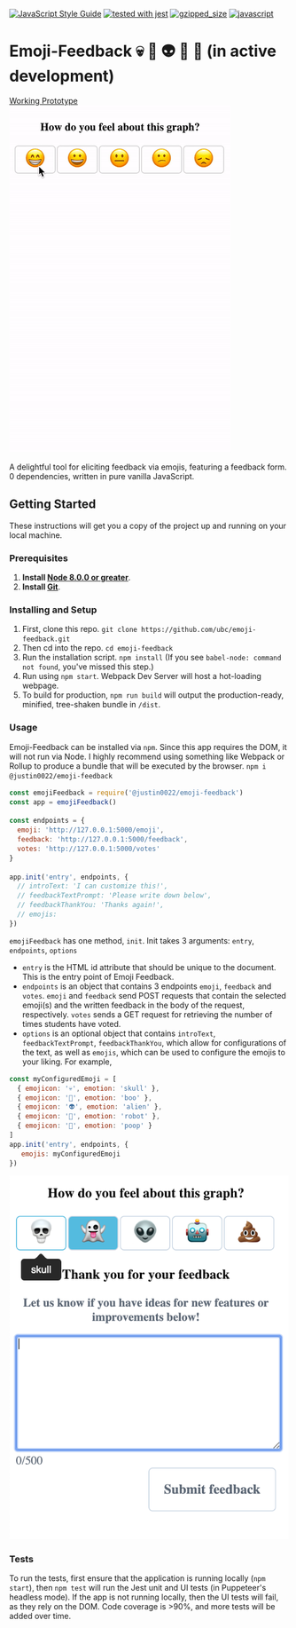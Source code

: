[![JavaScript Style Guide](https://img.shields.io/badge/code_style-standard-brightgreen.svg)](https://standardjs.com)
[![tested with jest](https://img.shields.io/badge/tested_with-jest-99424f.svg)](https://github.com/facebook/jest)
[![gzipped_size](https://img.shields.io/badge/gzip%20size-6.4kB-green.svg)](https://img.shields.io/badge/gzip%20size-6.4kB-green.svg)
[![javascript](https://img.shields.io/badge/javascript-vanilla-green.svg)](http://vanilla-js.com/)

# Emoji-Feedback 💀 👻 👽 🤖 💩 (in active development)

[Working Prototype](https://jsfiddle.net/justin0022/pd4oczva/18/)
![GIF of App](./_assets/emoji-feedback.gif)

A delightful tool for eliciting feedback via emojis, featuring a feedback form. 0 dependencies, written in pure vanilla JavaScript.

## Getting Started

These instructions will get you a copy of the project up and running on your local machine.

### Prerequisites

1. **Install [Node 8.0.0 or greater](https://nodejs.org)**.
2. **Install [Git](https://git-scm.com/downloads)**.

### Installing and Setup

1. First, clone this repo. `git clone https://github.com/ubc/emoji-feedback.git`
1. Then cd into the repo. `cd emoji-feedback`
1. Run the installation script. `npm install` (If you see `babel-node: command not found`, you've missed this step.)
1. Run using `npm start`. Webpack Dev Server will host a hot-loading webpage.
1. To build for production, `npm run build` will output the production-ready, minified, tree-shaken bundle in `/dist`.

### Usage
Emoji-Feedback can be installed via `npm`. Since this app requires the DOM, it will not run via Node. I highly recommend using something like Webpack or Rollup to produce a bundle that will be executed by the browser.
`npm i @justin0022/emoji-feedback`
```javascript
const emojiFeedback = require('@justin0022/emoji-feedback')
const app = emojiFeedback()

const endpoints = {
  emoji: 'http://127.0.0.1:5000/emoji',
  feedback: 'http://127.0.0.1:5000/feedback',
  votes: 'http://127.0.0.1:5000/votes'
}

app.init('entry', endpoints, {
  // introText: 'I can customize this!',
  // feedbackTextPrompt: 'Please write down below',
  // feedbackThankYou: 'Thanks again!',
  // emojis:
})
```
`emojiFeedback` has one method, `init`. Init takes 3 arguments: `entry`, `endpoints`, `options`
* `entry` is the HTML id attribute that should be unique to the document. This is the entry point of Emoji Feedback.
* `endpoints` is an object that contains 3 endpoints `emoji`, `feedback` and `votes`. `emoji` and `feedback` send POST requests that contain the selected emoji(s) and the written feedback in the body of the request, respectively. `votes` sends a GET request for retrieving the number of times students have voted.
* `options` is an optional object that contains `introText`, `feedbackTextPrompt`, `feedbackThankYou`, which allow for configurations of the text, as well as `emojis`, which can be used to configure the emojis to your liking. For example,

```javascript
const myConfiguredEmoji = [
  { emojicon: '💀', emotion: 'skull' },
  { emojicon: '👻', emotion: 'boo' },
  { emojicon: '👽', emotion: 'alien' },
  { emojicon: '🤖', emotion: 'robot' },
  { emojicon: '💩', emotion: 'poop' }
]
app.init('entry', endpoints, {
   emojis: myConfiguredEmoji
})
```

![Custom Emoji](./_assets/custom-emojis.png)

### Tests
To run the tests, first ensure that the application is running locally (`npm start`), then `npm test` will run the Jest unit and UI tests (in Puppeteer's headless mode).
If the app is not running locally, then the UI tests will fail, as they rely on the DOM.
Code coverage is >90%, and more tests will be added over time.
